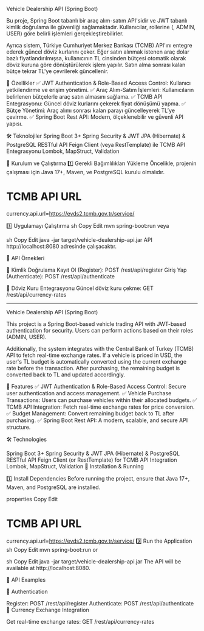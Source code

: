 Vehicle Dealership API (Spring Boot)

Bu proje, Spring Boot tabanlı bir araç alım-satım API'sidir ve JWT tabanlı kimlik doğrulama ile güvenliği sağlamaktadır. Kullanıcılar, rollerine (, ADMIN, USER) göre belirli işlemleri gerçekleştirebilirler.

Ayrıca sistem, Türkiye Cumhuriyet Merkez Bankası (TCMB) API'ını entegre ederek güncel döviz kurlarını çeker. Eğer satın alınmak istenen araç dolar bazlı fiyatlandırılmışsa, kullanıcının TL cinsinden bütçesi otomatik olarak döviz kuruna göre dönüştürülerek işlem yapılır. Satın alma sonrası kalan bütçe tekrar TL'ye çevrilerek güncellenir.

🚀 Özellikler
✅ JWT Authentication & Role-Based Access Control: Kullanıcı yetkilendirme ve erişim yönetimi.
✅ Araç Alım-Satım İşlemleri: Kullanıcıların belirlenen bütçelerle araç satın almasını sağlama.
✅ TCMB API Entegrasyonu: Güncel döviz kurlarını çekerek fiyat dönüşümü yapma.
✅ Bütçe Yönetimi: Araç alımı sonrası kalan parayı güncelleyerek TL’ye çevirme.
✅ Spring Boot Rest API: Modern, ölçeklenebilir ve güvenli API yapısı.

🛠️ Teknolojiler
Spring Boot 3+
Spring Security & JWT
JPA (Hibernate) & PostgreSQL
RESTful API
Feign Client (veya RestTemplate) ile TCMB API Entegrasyonu
Lombok, MapStruct, Validation

📌 Kurulum ve Çalıştırma
1️⃣ Gerekli Bağımlılıkları Yükleme
Öncelikle, projenin çalışması için Java 17+, Maven, ve PostgreSQL kurulu olmalıdır.


# TCMB API URL
currency.api.url=https://evds2.tcmb.gov.tr/service/ 

3️⃣ Uygulamayı Çalıştırma
sh
Copy
Edit
mvn spring-boot:run
veya

sh
Copy
Edit
java -jar target/vehicle-dealership-api.jar
API http://localhost:8080 adresinde çalışacaktır.


📌 API Örnekleri

🔑 Kimlik Doğrulama
Kayıt Ol (Register): POST /rest/api/register
Giriş Yap (Authenticate): POST /rest/api/authenticate

💱 Döviz Kuru Entegrasyonu
Güncel döviz kuru çekme: GET /rest/api/currency-rates

------------------------------------

Vehicle Dealership API (Spring Boot)

This project is a Spring Boot-based vehicle trading API with JWT-based authentication for security. Users can perform actions based on their roles (ADMIN, USER).

Additionally, the system integrates with the Central Bank of Turkey (TCMB) API to fetch real-time exchange rates. If a vehicle is priced in USD, the user's TL budget is automatically converted using the current exchange rate before the transaction. After purchasing, the remaining budget is converted back to TL and updated accordingly.

🚀 Features
✅ JWT Authentication & Role-Based Access Control: Secure user authentication and access management.
✅ Vehicle Purchase Transactions: Users can purchase vehicles within their allocated budgets.
✅ TCMB API Integration: Fetch real-time exchange rates for price conversion.
✅ Budget Management: Convert remaining budget back to TL after purchasing.
✅ Spring Boot Rest API: A modern, scalable, and secure API structure.

🛠️ Technologies

Spring Boot 3+
Spring Security & JWT
JPA (Hibernate) & PostgreSQL
RESTful API
Feign Client (or RestTemplate) for TCMB API Integration
Lombok, MapStruct, Validation
📌 Installation & Running

1️⃣ Install Dependencies
Before running the project, ensure that Java 17+, Maven, and PostgreSQL are installed.

properties
Copy
Edit
# TCMB API URL
currency.api.url=https://evds2.tcmb.gov.tr/service/ 
3️⃣ Run the Application
sh
Copy
Edit
mvn spring-boot:run
or

sh
Copy
Edit
java -jar target/vehicle-dealership-api.jar
The API will be available at http://localhost:8080.

📌 API Examples

🔑 Authentication

Register: POST /rest/api/register
Authenticate: POST /rest/api/authenticate
💱 Currency Exchange Integration

Get real-time exchange rates: GET /rest/api/currency-rates

